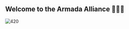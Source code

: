 ## Welcome to the Armada Alliance 🏴‍☠️🦾

<!--

**Here are some ideas to get you started:**

🙋‍♀️ A short introduction - what is your organization all about?
🌈 Contribution guidelines - how can the community get involved?
👩‍💻 Useful resources - where can the community find your docs? Is there anything else the community should know?
🍿 Fun facts - what does your team eat for breakfast?
🧙 Remember, you can do mighty things with the power of [Markdown](https://docs.github.com/github/writing-on-github/getting-started-with-writing-and-formatting-on-github/basic-writing-and-formatting-syntax)
-->


![420](https://github.com/armada-alliance/assets/blob/gh-pages/banner-armada%20copy.png?raw=true)

 
 <!-- <img src="https://github.com/armada-alliance/assets/blob/gh-pages/banner-armada%20copy.png?raw=true" alt="coin" width="360" height="365"/>
 -->
